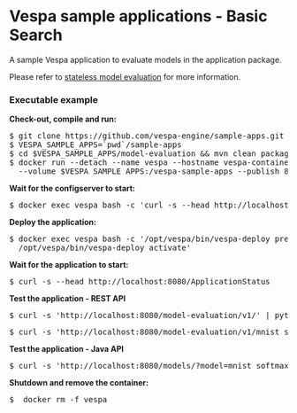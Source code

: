 <!-- Copyright 2017 Yahoo Holdings. Licensed under the terms of the Apache 2.0 license. See LICENSE in the project root. -->
# Vespa sample applications - Basic Search

A sample Vespa application to evaluate models in the application package.

Please refer to
[stateless model evaluation](https://docs.vespa.ai/documentation/stateless-model-evaluation.html)
for more information.

### Executable example

**Check-out, compile and run:**

<pre data-test="exec">
$ git clone https://github.com/vespa-engine/sample-apps.git
$ VESPA_SAMPLE_APPS=`pwd`/sample-apps
$ cd $VESPA_SAMPLE_APPS/model-evaluation &amp;&amp; mvn clean package
$ docker run --detach --name vespa --hostname vespa-container --privileged \
  --volume $VESPA_SAMPLE_APPS:/vespa-sample-apps --publish 8080:8080 vespaengine/vespa
</pre>

**Wait for the configserver to start:**

<pre data-test="exec" data-test-wait-for="200 OK">
$ docker exec vespa bash -c 'curl -s --head http://localhost:19071/ApplicationStatus'
</pre>

**Deploy the application:**

<pre data-test="exec">
$ docker exec vespa bash -c '/opt/vespa/bin/vespa-deploy prepare /vespa-sample-apps/model-evaluation/target/application.zip && \
  /opt/vespa/bin/vespa-deploy activate'
</pre>

**Wait for the application to start:**

<pre data-test="exec" data-test-wait-for="200 OK">
$ curl -s --head http://localhost:8080/ApplicationStatus
</pre>

**Test the application - REST API**

<pre data-test="exec" data-test-assert-contains="mnist_softmax">
$ curl -s 'http://localhost:8080/model-evaluation/v1/' | python -m json.tool
</pre>

<pre data-test="exec" data-test-assert-contains="-0.35465">
$ curl -s 'http://localhost:8080/model-evaluation/v1/mnist_softmax/eval?Placeholder=%7B%7Bd1%3A0%7D%3A0.1%7D' | python -m json.tool
</pre>

**Test the application - Java API**

<pre data-test="exec" data-test-assert-contains="-0.35465">
$ curl -s 'http://localhost:8080/models/?model=mnist_softmax&function=default.add&argumentName=Placeholder&argumentValue=%7B%7Bd1%3A0%7D%3A0.1%7D' | python -m json.tool
</pre>

**Shutdown and remove the container:**

<pre data-test="after">
$  docker rm -f vespa
</pre>

